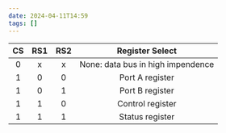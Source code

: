 ```yaml
---
date: 2024-04-11T14:59
tags: []
---
```

| CS  | RS1 | RS2 |          Register Select          |
|:---:|:---:|:---:|:---------------------------------:|
|  0  |  x  |  x  | None: data bus in high impendence |
|  1  |  0  |  0  |          Port A register          |
|  1  |  0  |  1  |          Port B register          |
|  1  |  1  |  0  |         Control register          |
|  1  |  1  |  1  |          Status register          |